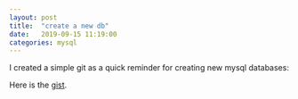 ```yaml
---
layout: post
title:  "create a new db"
date:   2019-09-15 11:19:00
categories: mysql
---
```

I created a simple git as a quick reminder for creating new mysql databases:

Here is the [gist](https://gist.github.com/boehmrya/2335132b6136c91d09f4ec9e82eb065b).
